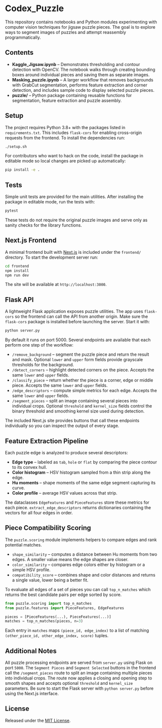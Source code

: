 # Codex_Puzzle

This repository contains notebooks and Python modules experimenting with computer vision techniques for jigsaw puzzle pieces. The goal is to explore ways to segment images of puzzles and attempt reassembly programmatically.

## Contents

- **Kaggle_Jigsaw.ipynb** – Demonstrates thresholding and contour detection with OpenCV. The notebook walks through creating bounding boxes around individual pieces and saving them as separate images.
- **Masking_puzzle.ipynb** – A larger workflow that removes backgrounds with GrabCut segmentation, performs feature extraction and corner detection, and includes sample code to display selected puzzle pieces.
- **puzzle/** – Python package containing reusable functions for segmentation, feature extraction and puzzle assembly.

## Setup

The project requires Python 3.8+ with the packages listed in `requirements.txt`. This includes `flask-cors` for enabling cross-origin requests from the frontend. To install the dependencies run:

```bash
./setup.sh
```

For contributors who want to hack on the code, install the package in editable
mode so local changes are picked up automatically:

```bash
pip install -e .
```

## Tests

Simple unit tests are provided for the main utilities. After installing the
package in editable mode, run the tests with:

```bash
pytest
```

These tests do not require the original puzzle images and serve only as sanity checks for the library functions.

## Next.js Frontend

A minimal frontend built with [Next.js](https://nextjs.org/) is included under the
`frontend/` directory. To start the development server run:

```bash
cd frontend
npm install
npm run dev
```

The site will be available at `http://localhost:3000`.


## Flask API

A lightweight Flask application exposes puzzle utilities. The app uses
`flask-cors` so the frontend can call the API from another origin. Make sure the
`flask-cors` package is installed before launching the server. Start it with:

```bash
python server.py
```

By default it runs on port 5000. Several endpoints are available that each
perform one step of the workflow:

- `/remove_background` – segment the puzzle piece and return the result and mask. Optional `lower` and `upper` form fields provide grayscale thresholds for the background.
- `/detect_corners` – highlight detected corners on the piece. Accepts the same `lower` and `upper` fields.
- `/classify_piece` – return whether the piece is a corner, edge or middle piece. Accepts the same `lower` and `upper` fields.
- `/edge_descriptors` – compute simple metrics for each edge. Accepts the same `lower` and `upper` fields.
- `/segment_pieces` – split an image containing several pieces into
  individual crops. Optional `threshold` and `kernel_size` fields control the
  binary threshold and smoothing kernel size used during detection.

The included Next.js site provides buttons that call these endpoints
individually so you can inspect the output of every stage.

## Feature Extraction Pipeline

Each puzzle edge is analyzed to produce several descriptors:

- **Edge type** – labeled as `tab`, `hole` or `flat` by comparing the piece
  contour to its convex hull.
- **Color histogram** – HSV histogram sampled from a thin strip along the edge.
- **Hu moments** – shape moments of the same edge segment capturing its curve.
- **Color profile** – average HSV values across that strip.

The dataclasses `EdgeFeatures` and `PieceFeatures` store these metrics for each
piece. `extract_edge_descriptors` returns dictionaries containing the vectors for
all four edges in order.

## Piece Compatibility Scoring

The `puzzle.scoring` module implements helpers to compare edges and rank
potential matches.

* `shape_similarity` – computes a distance between Hu moments from two edges.
  A smaller value means the edge shapes are closer.
* `color_similarity` – compares edge colors either by histogram or a simple HSV
  profile.
* `compatibility_score` – combines shape and color distances and returns a
  single value, lower being a better fit.

To evaluate all edges of a set of pieces you can call `top_n_matches` which
returns the best candidate pairs per edge sorted by score.

```python
from puzzle.scoring import top_n_matches
from puzzle.features import PieceFeatures, EdgeFeatures

pieces = [PieceFeatures(...), PieceFeatures(...)]
matches = top_n_matches(pieces, n=3)
```

Each entry in `matches` maps `(piece_id, edge_index)` to a list of matching
`(other_piece_id, other_edge_index, score)` tuples.

## Additional Notes

All puzzle processing endpoints are served from `server.py` using Flask on
port `5000`. The `Segment Pieces` and `Segment Selected` buttons in the
frontend call the `/segment_pieces` route to split an image containing
multiple pieces into individual crops. The route now applies a closing
and opening step to smooth shapes and accepts optional `threshold` and
`kernel_size` parameters. Be sure to start the Flask server with
`python server.py` before using the Next.js interface.




## License
Released under the [MIT License](LICENSE).
